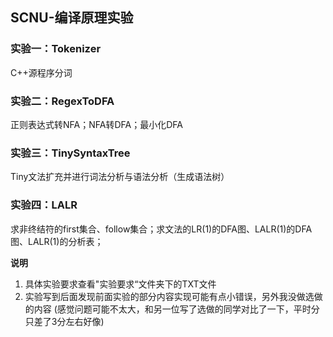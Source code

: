 ## SCNU-编译原理实验

### 实验一：Tokenizer

C++源程序分词

### 实验二：RegexToDFA

正则表达式转NFA；NFA转DFA；最小化DFA

### 实验三：TinySyntaxTree

Tiny文法扩充并进行词法分析与语法分析（生成语法树）

### 实验四：LALR

求非终结符的first集合、follow集合；求文法的LR(1)的DFA图、LALR(1)的DFA图、LALR(1)的分析表；


**说明**
1. 具体实验要求查看"实验要求“文件夹下的TXT文件
2. 实验写到后面发现前面实验的部分内容实现可能有点小错误，另外我没做选做的内容
(感觉问题可能不太大，和另一位写了选做的同学对比了一下，平时分只差了3分左右好像)
